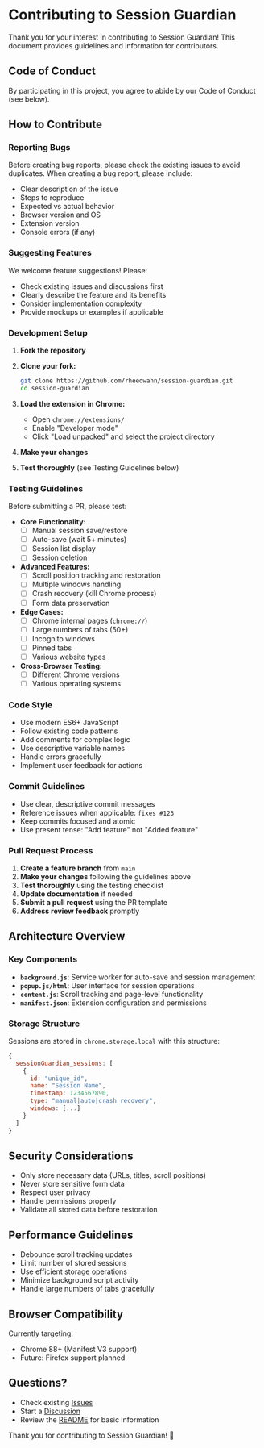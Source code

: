 # Contributing to Session Guardian

Thank you for your interest in contributing to Session Guardian! This document provides guidelines and information for contributors.

## Code of Conduct

By participating in this project, you agree to abide by our Code of Conduct (see below).

## How to Contribute

### Reporting Bugs

Before creating bug reports, please check the existing issues to avoid duplicates. When creating a bug report, please include:

- Clear description of the issue
- Steps to reproduce
- Expected vs actual behavior
- Browser version and OS
- Extension version
- Console errors (if any)

### Suggesting Features

We welcome feature suggestions! Please:

- Check existing issues and discussions first
- Clearly describe the feature and its benefits
- Consider implementation complexity
- Provide mockups or examples if applicable

### Development Setup

1. **Fork the repository**
2. **Clone your fork:**
   ```bash
   git clone https://github.com/rheedwahn/session-guardian.git
   cd session-guardian
   ```

3. **Load the extension in Chrome:**
   - Open `chrome://extensions/`
   - Enable "Developer mode"
   - Click "Load unpacked" and select the project directory

4. **Make your changes**
5. **Test thoroughly** (see Testing Guidelines below)

### Testing Guidelines

Before submitting a PR, please test:

- **Core Functionality:**
  - [ ] Manual session save/restore
  - [ ] Auto-save (wait 5+ minutes)
  - [ ] Session list display
  - [ ] Session deletion

- **Advanced Features:**
  - [ ] Scroll position tracking and restoration
  - [ ] Multiple windows handling
  - [ ] Crash recovery (kill Chrome process)
  - [ ] Form data preservation

- **Edge Cases:**
  - [ ] Chrome internal pages (`chrome://`)
  - [ ] Large numbers of tabs (50+)
  - [ ] Incognito windows
  - [ ] Pinned tabs
  - [ ] Various website types

- **Cross-Browser Testing:**
  - [ ] Different Chrome versions
  - [ ] Various operating systems

### Code Style

- Use modern ES6+ JavaScript
- Follow existing code patterns
- Add comments for complex logic
- Use descriptive variable names
- Handle errors gracefully
- Implement user feedback for actions

### Commit Guidelines

- Use clear, descriptive commit messages
- Reference issues when applicable: `fixes #123`
- Keep commits focused and atomic
- Use present tense: "Add feature" not "Added feature"

### Pull Request Process

1. **Create a feature branch** from `main`
2. **Make your changes** following the guidelines above
3. **Test thoroughly** using the testing checklist
4. **Update documentation** if needed
5. **Submit a pull request** using the PR template
6. **Address review feedback** promptly

## Architecture Overview

### Key Components

- **`background.js`**: Service worker for auto-save and session management
- **`popup.js/html`**: User interface for session operations
- **`content.js`**: Scroll tracking and page-level functionality
- **`manifest.json`**: Extension configuration and permissions

### Storage Structure

Sessions are stored in `chrome.storage.local` with this structure:
```javascript
{
  sessionGuardian_sessions: [
    {
      id: "unique_id",
      name: "Session Name", 
      timestamp: 1234567890,
      type: "manual|auto|crash_recovery",
      windows: [...]
    }
  ]
}
```

## Security Considerations

- Only store necessary data (URLs, titles, scroll positions)
- Never store sensitive form data
- Respect user privacy
- Handle permissions properly
- Validate all stored data before restoration

## Performance Guidelines

- Debounce scroll tracking updates
- Limit number of stored sessions
- Use efficient storage operations
- Minimize background script activity
- Handle large numbers of tabs gracefully

## Browser Compatibility

Currently targeting:
- Chrome 88+ (Manifest V3 support)
- Future: Firefox support planned

## Questions?

- Check existing [Issues](https://github.com/rheedwahn/session-guardian/issues)
- Start a [Discussion](https://github.com/rheedwahn/session-guardian/discussions)
- Review the [README](https://github.com/rheedwahn/session-guardian/README.md) for basic information

Thank you for contributing to Session Guardian! 🎉
